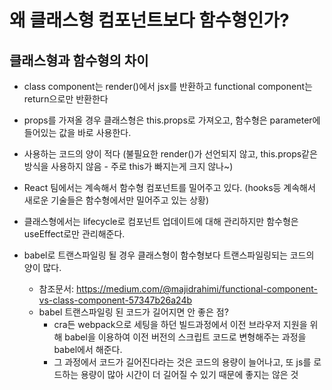 # 왜 클래스형 컴포넌트보다 함수형인가?

## 클래스형과 함수형의 차이
- class component는 render()에서 jsx를 반환하고 functional component는 return으로만 반환한다
- props를 가져올 경우 클래스형은 this.props로 가져오고, 함수형은 parameter에 들어있는 값을 바로 사용한다.
- 사용하는 코드의 양이 적다 (불필요한 render()가 선언되지 않고, this.props같은 방식을 사용하지 않음 - 주로 this가 빠지는게 크지 않나~)
- React 팀에서는 계속해서 함수형 컴포넌트를 밀어주고 있다. (hooks등 계속해서 새로운 기술들은 함수형에서만 밀어주고 있는 상황)
- 클래스형에서는 lifecycle로 컴포넌트 업데이트에 대해 관리하지만 함수형은 useEffect로만 관리해준다.

- babel로 트랜스파일링 될 경우 클래스형이 함수형보다 트랜스파일링되는 코드의 양이 많다.
  - 참조문서: https://medium.com/@majidrahimi/functional-component-vs-class-component-57347b26a24b
  - babel 트랜스파일링 된 코드가 길어지면 안 좋은 점?
    - cra든 webpack으로 세팅을 하던 빌드과정에서 이전 브라우저 지원을 위해 babel을 이용하여 이전 버전의 스크립트 코드로 변형해주는 과정을 babel에서 해준다.
    - 그 과정에서 코드가 길어진다라는 것은 코드의 용량이 늘어나고, 또 js를 로드하는 용량이 많아 시간이 더 길어질 수 있기 때문에 좋지는 않은 것